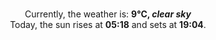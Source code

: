 <p  align="center"><br/>Currently, the weather is: <b> 9°C, <i>clear sky</i></b></br>Today, the sun rises at <b>05:18</b> and sets at <b>19:04</b>.</p>